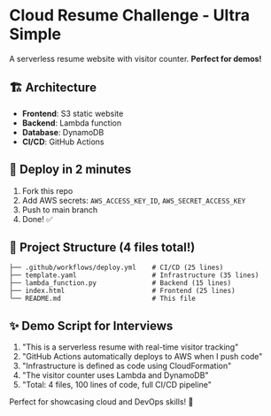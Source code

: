 # Cloud Resume Challenge - Ultra Simple

A serverless resume website with visitor counter. **Perfect for demos!**

## 🏗️ Architecture
- **Frontend**: S3 static website
- **Backend**: Lambda function
- **Database**: DynamoDB
- **CI/CD**: GitHub Actions

## 🚀 Deploy in 2 minutes
1. Fork this repo
2. Add AWS secrets: `AWS_ACCESS_KEY_ID`, `AWS_SECRET_ACCESS_KEY`
3. Push to main branch
4. Done! ✅

## 📁 Project Structure (4 files total!)
```
├── .github/workflows/deploy.yml    # CI/CD (25 lines)
├── template.yaml                   # Infrastructure (35 lines)
├── lambda_function.py              # Backend (15 lines)
├── index.html                      # Frontend (25 lines)
└── README.md                       # This file
```

## ✨ Demo Script for Interviews
1. "This is a serverless resume with real-time visitor tracking"
2. "GitHub Actions automatically deploys to AWS when I push code"
3. "Infrastructure is defined as code using CloudFormation"
4. "The visitor counter uses Lambda and DynamoDB"
5. "Total: 4 files, 100 lines of code, full CI/CD pipeline"

Perfect for showcasing cloud and DevOps skills! 🎯
